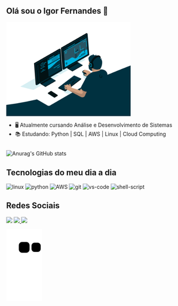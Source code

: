 ## Olá sou o Igor Fernandes 👋
<img align="center" height="250" alt="coding-time" src="code.gif">

- 🖥️ Atualmente cursando Análise e Desenvolvimento de Sistemas
- 📚 Estudando: Python | SQL | AWS | Linux | Cloud Computing
##
![Anurag's GitHub stats](https://github-readme-stats.vercel.app/api?username=igoorfernandes&show_icons=true&theme=transparent)
## Tecnologias do meu dia a dia
![linux](	https://img.shields.io/badge/Linux-FCC624?style=for-the-badge&logo=linux&logoColor=black)
![python](https://img.shields.io/badge/Python-14354C?style=for-the-badge&logo=python&logoColor=white)
![AWS](	https://img.shields.io/badge/Amazon_AWS-FF9900?style=for-the-badge&logo=amazonaws&logoColor=white)
![git](https://img.shields.io/badge/GIT-E44C30?style=for-the-badge&logo=git&logoColor=white)
![vs-code](https://img.shields.io/badge/Visual_Studio-5C2D91?style=for-the-badge&logo=visual%20studio&logoColor=white)
![shell-script](https://img.shields.io/badge/Shell_Script-121011?style=for-the-badge&logo=gnu-bash&logoColor=white)

## Redes Sociais
<a href = "mailto:riiguh@gmail.com"><img src="https://img.shields.io/badge/-Gmail-%23333?style=for-the-badge&logo=gmail&logoColor=white" target="_blank"></a>
<a href="https://www.linkedin.com/in/igor-fernandes-ads/" target="_blank"><img src="https://img.shields.io/badge/-LinkedIn-%230077B5?style=for-the-badge&logo=linkedin&logoColor=white" target="_blank">
<a href="https://t.me/iguziin" target="_blank"><img src="https://img.shields.io/badge/Telegram-2CA5E0?style=for-the-badge&logo=telegram&logoColor=white" target="_blank">

![Snake gif](https://github.com/igoorfernandes/igoorfernandes/blob/output/github-contribution-grid-snake.svg)

